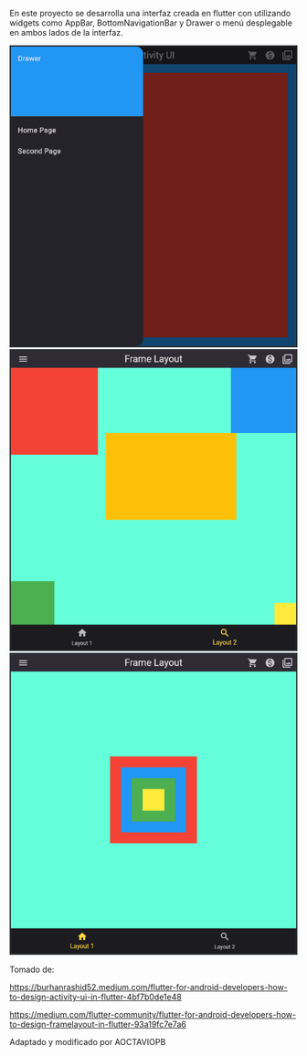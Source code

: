 En este proyecto se desarrolla una interfaz creada en flutter con utilizando widgets como AppBar, BottomNavigationBar y Drawer o menú desplegable en ambos lados de la interfaz.

![Screen 1](assets/screen_1.png)
![Screen 2](assets/screen_2.png)
![Screen 2](assets/screen_3.png)


Tomado de:

https://burhanrashid52.medium.com/flutter-for-android-developers-how-to-design-activity-ui-in-flutter-4bf7b0de1e48

https://medium.com/flutter-community/flutter-for-android-developers-how-to-design-framelayout-in-flutter-93a19fc7e7a6

Adaptado y modificado por AOCTAVIOPB

